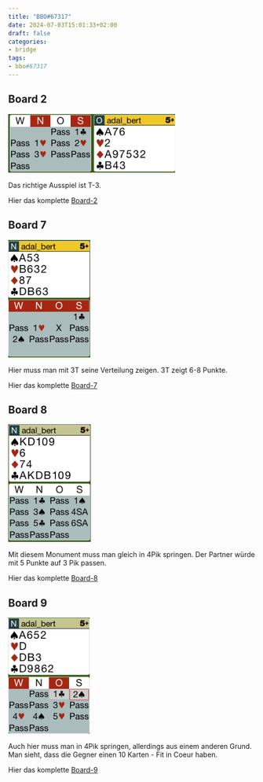 ```yaml
---
title: "BBO#67317"
date: 2024-07-03T15:01:33+02:00
draft: false
categories:
- bridge
tags:
- bbo#67317
---
```



## Board 2

![b2-bidding](images/board2_bidding.png)

Das richtige Ausspiel ist T-3.

Hier das komplette [Board-2](images/board2.png)

## Board 7

![b7-bidding](images/board7_bidding.png)

Hier muss man mit 3T seine Verteilung zeigen. 3T zeigt 6-8 Punkte.

Hier das komplette [Board-7](images/board7.png)

## Board 8

![b8-bidding](images/board8_bidding.png)

Mit diesem Monument muss man gleich in 4Pik springen. 
Der Partner würde mit 5 Punkte auf 3 Pik passen.

Hier das komplette [Board-8](images/board8.png)

## Board 9

![b9-bidding](images/board9_bidding.png)

Auch hier muss man in 4Pik springen, allerdings aus einem anderen Grund.
Man sieht, dass die Gegner einen 10 Karten - Fit in Coeur haben.

Hier das komplette [Board-9](images/board9.png)
